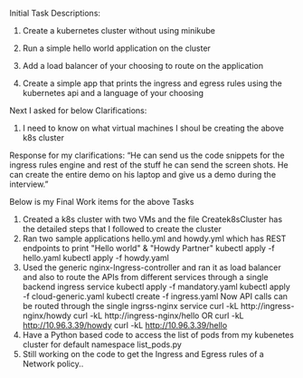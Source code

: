 Initial Task Descriptions:
1. Create a kubernetes cluster without using minikube

2. Run a simple hello world application on the cluster

3. Add a load balancer of your choosing to route on the application

4. Create a simple app that prints the ingress and egress rules using the kubernetes api and a language of your choosing

Next I asked for below Clarifications: 
1. I need to know on what virtual machines I shoul be creating the above k8s cluster

Response for my clarifications:
“He can send us the code snippets for the ingress rules engine and rest of the stuff he can send the screen shots.  He can create the entire demo on his laptop and give us a demo during the interview.”

Below is my Final Work items for the above Tasks
1. Created a k8s cluster with two VMs and the file Createk8sCluster has the detailed steps that I followed to create the cluster
2. Ran two sample applications hello.yml and howdy.yml which has REST endpoints to print "Hello world" & "Howdy Partner"
        kubectl apply -f hello.yaml
        kubectl apply -f howdy.yaml
3. Used the generic nginx-Ingress-controller and ran it as load balancer and also to route the APIs from different services through a single backend ingress service
	kubectl apply -f mandatory.yaml
	kubectl apply -f cloud-generic.yaml
	kubectl create -f ingress.yaml
Now API calls can be routed through the single ingrss-nginx service
	curl -kL http://ingress-nginx/howdy
	curl -kL http://ingress-nginx/hello
	              OR
	curl -kL http://10.96.3.39/howdy
	curl -kL http://10.96.3.39/hello
4. Have a Python based code to access the list of pods from my kubenetes cluster for default namespace
        list_pods.py
5. Still working on the code to get the Ingress and Egress rules of a Network policy..


